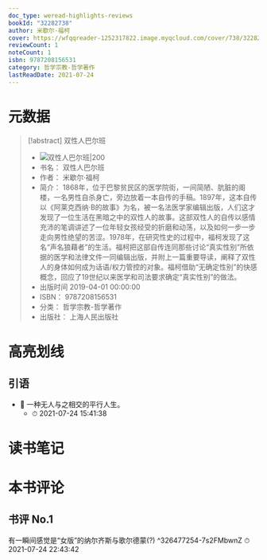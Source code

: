 ```yaml
---
doc_type: weread-highlights-reviews
bookId: "32282738"
author: 米歇尔·福柯
cover: https://wfqqreader-1252317822.image.myqcloud.com/cover/738/32282738/t7_32282738.jpg
reviewCount: 1
noteCount: 1
isbn: 9787208156531
category: 哲学宗教-哲学著作
lastReadDate: 2021-07-24
---
```

# 元数据
> [!abstract] 双性人巴尔班
> - ![ 双性人巴尔班|200](https://wfqqreader-1252317822.image.myqcloud.com/cover/738/32282738/t7_32282738.jpg)
> - 书名： 双性人巴尔班
> - 作者： 米歇尔·福柯
> - 简介： 1868年，位于巴黎贫民区的医学院街，一间简陋、肮脏的阁楼，一名男性自杀身亡，旁边放着一本自传的手稿。1897年，这本自传以《阿莱克西纳·B的故事》为名，被一名法医学家编辑出版，人们这才发现了一位生活在黑暗之中的双性人的故事。这部双性人的自传以感情充沛的笔调讲述了一位年轻女孩经受的折磨和动荡，以及如何一步一步走向男性绝望的苦涩。1978年，在研究性史的过程中，福柯发现了这名“声名狼藉者”的生活。福柯把这部自传连同那些讨论“真实性别”所依据的医学和法律文件一同编辑出版，并附上一篇重要导读，阐释了双性人的身体如何成为话语/权力管控的对象。福柯借助“无确定性别”的快感概念，回应了19世纪以来医学和司法要求确定“真实性别”的做法。
> - 出版时间 2019-04-01 00:00:00
> - ISBN： 9787208156531
> - 分类： 哲学宗教-哲学著作
> - 出版社： 上海人民出版社

# 高亮划线

## 引语


- 📌 一种无人与之相交的平行人生。 
    - ⏱ 2021-07-24 15:41:38 
# 读书笔记

# 本书评论

## 书评 No.1 
有一瞬间感觉是“女版”的纳尔齐斯与歌尔德蒙(?) ^326477254-7s2FMbwnZ
⏱ 2021-07-24 22:43:42
